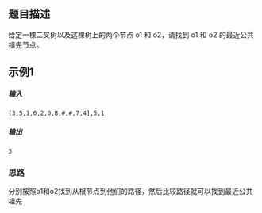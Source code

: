 ## 题目描述

给定一棵二叉树以及这棵树上的两个节点 o1 和 o2，请找到 o1 和 o2 的最近公共祖先节点。 



## 示例1

##### 输入

```
[3,5,1,6,2,0,8,#,#,7,4],5,1
```

##### 输出

```
3
```

### 思路
分别按照o1和o2找到从根节点到他们的路径，然后比较路径就可以找到最近公共祖先